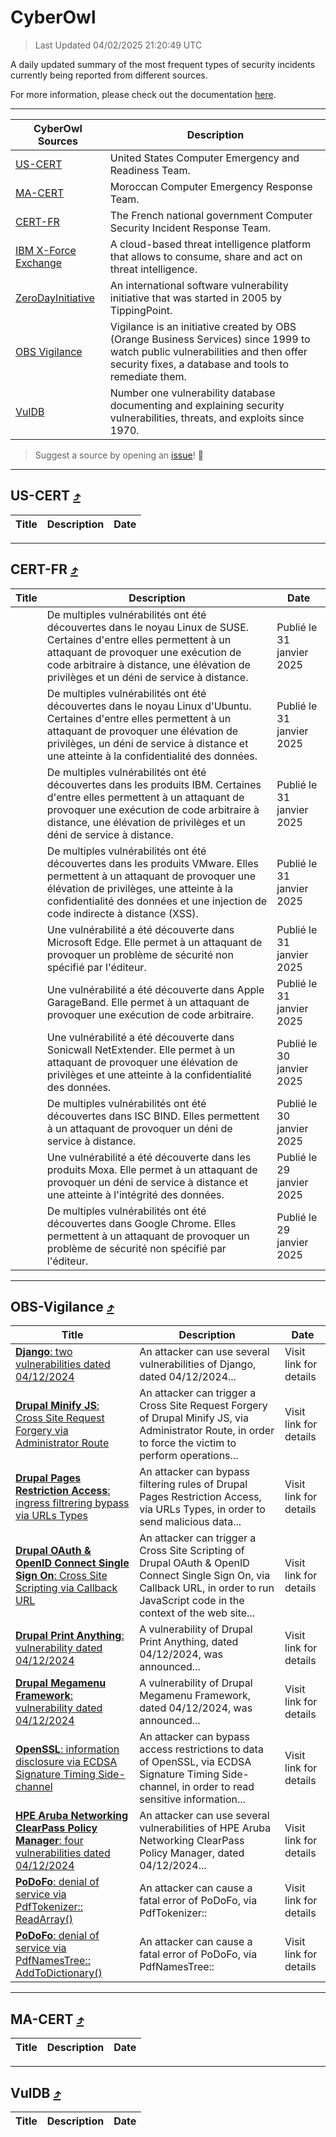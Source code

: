 
 <div id='top'></div>

# CyberOwl

 > Last Updated 04/02/2025 21:20:49 UTC
 
 A daily updated summary of the most frequent types of security incidents currently being reported from different sources.
 
 For more information, please check out the documentation [here](./docs/README.md).
 
 ---
 |CyberOwl Sources|Description|
 |---|---|
 |[US-CERT](#us-cert-arrow_heading_up)|United States Computer Emergency and Readiness Team.|
 |[MA-CERT](#ma-cert-arrow_heading_up)|Moroccan Computer Emergency Response Team.|
 |[CERT-FR](#cert-fr-arrow_heading_up)|The French national government Computer Security Incident Response Team.|
 |[IBM X-Force Exchange](#ibmcloud-arrow_heading_up)|A cloud-based threat intelligence platform that allows to consume, share and act on threat intelligence.|
 |[ZeroDayInitiative](#zerodayinitiative-arrow_heading_up)|An international software vulnerability initiative that was started in 2005 by TippingPoint.|
 |[OBS Vigilance](#obs-vigilance-arrow_heading_up)|Vigilance is an initiative created by OBS (Orange Business Services) since 1999 to watch public vulnerabilities and then offer security fixes, a database and tools to remediate them.|
 |[VulDB](#vuldb-arrow_heading_up)|Number one vulnerability database documenting and explaining security vulnerabilities, threats, and exploits since 1970.|
 
 > Suggest a source by opening an [issue](https://github.com/karimhabush/cyberowl/issues)! :raised_hands:
 ---

## US-CERT [:arrow_heading_up:](#cyberowl)

 |Title|Description|Date|
 |---|---|---|
 
 ---

## CERT-FR [:arrow_heading_up:](#cyberowl)

 |Title|Description|Date|
 |---|---|---|
 |[](https://www.cert.ssi.gouv.fr/avis/CERTFR-2025-AVI-0088/)|De multiples vulnérabilités ont été découvertes dans le noyau Linux de SUSE. Certaines d'entre elles permettent à un attaquant de provoquer une exécution de code arbitraire à distance, une élévation de privilèges et un déni de service à distance.|Publié le 31 janvier 2025|
 |[](https://www.cert.ssi.gouv.fr/avis/CERTFR-2025-AVI-0087/)|De multiples vulnérabilités ont été découvertes dans le noyau Linux d'Ubuntu. Certaines d'entre elles permettent à un attaquant de provoquer une élévation de privilèges, un déni de service à distance et une atteinte à la confidentialité des données.|Publié le 31 janvier 2025|
 |[](https://www.cert.ssi.gouv.fr/avis/CERTFR-2025-AVI-0086/)|De multiples vulnérabilités ont été découvertes dans les produits IBM. Certaines d'entre elles permettent à un attaquant de provoquer une exécution de code arbitraire à distance, une élévation de privilèges et un déni de service à distance.|Publié le 31 janvier 2025|
 |[](https://www.cert.ssi.gouv.fr/avis/CERTFR-2025-AVI-0085/)|De multiples vulnérabilités ont été découvertes dans les produits VMware. Elles permettent à un attaquant de provoquer une élévation de privilèges, une atteinte à la confidentialité des données et une injection de code indirecte à distance (XSS).|Publié le 31 janvier 2025|
 |[](https://www.cert.ssi.gouv.fr/avis/CERTFR-2025-AVI-0084/)|Une vulnérabilité a été découverte dans Microsoft Edge. Elle permet à un attaquant de provoquer un problème de sécurité non spécifié par l'éditeur.|Publié le 31 janvier 2025|
 |[](https://www.cert.ssi.gouv.fr/avis/CERTFR-2025-AVI-0083/)|Une vulnérabilité a été découverte dans Apple GarageBand. Elle permet à un attaquant de provoquer une exécution de code arbitraire.|Publié le 31 janvier 2025|
 |[](https://www.cert.ssi.gouv.fr/avis/CERTFR-2025-AVI-0082/)|Une vulnérabilité a été découverte dans Sonicwall NetExtender. Elle permet à un attaquant de provoquer une élévation de privilèges et une atteinte à la confidentialité des données.|Publié le 30 janvier 2025|
 |[](https://www.cert.ssi.gouv.fr/avis/CERTFR-2025-AVI-0081/)|De multiples vulnérabilités ont été découvertes dans ISC BIND. Elles permettent à un attaquant de provoquer un déni de service à distance.|Publié le 30 janvier 2025|
 |[](https://www.cert.ssi.gouv.fr/avis/CERTFR-2025-AVI-0080/)|Une vulnérabilité a été découverte dans les produits Moxa. Elle permet à un attaquant de provoquer un déni de service à distance et une atteinte à l'intégrité des données.|Publié le 29 janvier 2025|
 |[](https://www.cert.ssi.gouv.fr/avis/CERTFR-2025-AVI-0079/)|De multiples vulnérabilités ont été découvertes dans Google Chrome. Elles permettent à un attaquant de provoquer un problème de sécurité non spécifié par l'éditeur.|Publié le 29 janvier 2025|
 
 ---

## OBS-Vigilance [:arrow_heading_up:](#cyberowl)

 |Title|Description|Date|
 |---|---|---|
 |[<a href="https://vigilance.fr/vulnerability/Django-two-vulnerabilities-dated-04-12-2024-45814" class="noirorange"><b>Django</b>: two vulnerabilities dated 04/12/2024</a>](https://vigilance.fr/vulnerability/Django-two-vulnerabilities-dated-04-12-2024-45814)|An attacker can use several vulnerabilities of Django, dated 04/12/2024...|Visit link for details|
 |[<a href="https://vigilance.fr/vulnerability/Drupal-Minify-JS-Cross-Site-Request-Forgery-via-Administrator-Route-45811" class="noirorange"><b>Drupal Minify JS</b>: Cross Site Request Forgery via Administrator Route</a>](https://vigilance.fr/vulnerability/Drupal-Minify-JS-Cross-Site-Request-Forgery-via-Administrator-Route-45811)|An attacker can trigger a Cross Site Request Forgery of Drupal Minify JS, via Administrator Route, in order to force the victim to perform operations...|Visit link for details|
 |[<a href="https://vigilance.fr/vulnerability/Drupal-Pages-Restriction-Access-ingress-filtrering-bypass-via-URLs-Types-45809" class="noirorange"><b>Drupal Pages Restriction Access</b>: ingress filtrering bypass via URLs Types</a>](https://vigilance.fr/vulnerability/Drupal-Pages-Restriction-Access-ingress-filtrering-bypass-via-URLs-Types-45809)|An attacker can bypass filtering rules of Drupal Pages Restriction Access, via URLs Types, in order to send malicious data...|Visit link for details|
 |[<a href="https://vigilance.fr/vulnerability/Drupal-OAuth-OpenID-Connect-Single-Sign-On-Cross-Site-Scripting-via-Callback-URL-45808" class="noirorange"><b>Drupal OAuth &amp; OpenID Connect Single Sign On</b>: Cross Site Scripting via Callback URL</a>](https://vigilance.fr/vulnerability/Drupal-OAuth-OpenID-Connect-Single-Sign-On-Cross-Site-Scripting-via-Callback-URL-45808)|An attacker can trigger a Cross Site Scripting of Drupal OAuth & OpenID Connect Single Sign On, via Callback URL, in order to run JavaScript code in the context of the web site...|Visit link for details|
 |[<a href="https://vigilance.fr/vulnerability/Drupal-Print-Anything-vulnerability-dated-04-12-2024-45807" class="noirorange"><b>Drupal Print Anything</b>: vulnerability dated 04/12/2024</a>](https://vigilance.fr/vulnerability/Drupal-Print-Anything-vulnerability-dated-04-12-2024-45807)|A vulnerability of Drupal Print Anything, dated 04/12/2024, was announced...|Visit link for details|
 |[<a href="https://vigilance.fr/vulnerability/Drupal-Megamenu-Framework-vulnerability-dated-04-12-2024-45806" class="noirorange"><b>Drupal Megamenu Framework</b>: vulnerability dated 04/12/2024</a>](https://vigilance.fr/vulnerability/Drupal-Megamenu-Framework-vulnerability-dated-04-12-2024-45806)|A vulnerability of Drupal Megamenu Framework, dated 04/12/2024, was announced...|Visit link for details|
 |[<a href="https://vigilance.fr/vulnerability/OpenSSL-information-disclosure-via-ECDSA-Signature-Timing-Side-channel-46137" class="noirorange"><b>OpenSSL</b>: information disclosure via ECDSA Signature Timing Side-channel</a>](https://vigilance.fr/vulnerability/OpenSSL-information-disclosure-via-ECDSA-Signature-Timing-Side-channel-46137)|An attacker can bypass access restrictions to data of OpenSSL, via ECDSA Signature Timing Side-channel, in order to read sensitive information...|Visit link for details|
 |[<a href="https://vigilance.fr/vulnerability/HPE-Aruba-Networking-ClearPass-Policy-Manager-four-vulnerabilities-dated-04-12-2024-45803" class="noirorange"><b>HPE Aruba Networking ClearPass Policy Manager</b>: four vulnerabilities dated 04/12/2024</a>](https://vigilance.fr/vulnerability/HPE-Aruba-Networking-ClearPass-Policy-Manager-four-vulnerabilities-dated-04-12-2024-45803)|An attacker can use several vulnerabilities of HPE Aruba Networking ClearPass Policy Manager, dated 04/12/2024...|Visit link for details|
 |[<a href="https://vigilance.fr/vulnerability/PoDoFo-denial-of-service-via-PdfTokenizer-ReadArray-46128" class="noirorange"><b>PoDoFo</b>: denial of service via PdfTokenizer::<wbr>ReadArray()</wbr></a>](https://vigilance.fr/vulnerability/PoDoFo-denial-of-service-via-PdfTokenizer-ReadArray-46128)|An attacker can cause a fatal error of PoDoFo, via PdfTokenizer::|Visit link for details|
 |[<a href="https://vigilance.fr/vulnerability/PoDoFo-denial-of-service-via-PdfNamesTree-AddToDictionary-46127" class="noirorange"><b>PoDoFo</b>: denial of service via PdfNamesTree::<wbr>AddToDictionary()</wbr></a>](https://vigilance.fr/vulnerability/PoDoFo-denial-of-service-via-PdfNamesTree-AddToDictionary-46127)|An attacker can cause a fatal error of PoDoFo, via PdfNamesTree::|Visit link for details|
 
 ---

## MA-CERT [:arrow_heading_up:](#cyberowl)

 |Title|Description|Date|
 |---|---|---|
 
 ---

## VulDB [:arrow_heading_up:](#cyberowl)

 |Title|Description|Date|
 |---|---|---|
 